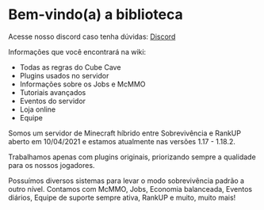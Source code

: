 <style>
body {
  background-image: url('../resources/image/background.png');
  background-repeat: no-repeat;
  background-attachment: fixed;
  background-size: cover;
}
</style>

# **Bem-vindo(a) a biblioteca**

Acesse nosso discord caso tenha dúvidas: [Discord](https://discord.com/invite/n4KMe6pMYK)

Informações que você encontrará na wiki:

- Todas as regras do Cube Cave
- Plugins usados no servidor
- Informações sobre os Jobs e McMMO
- Tutoriais avançados
- Eventos do servidor
- Loja online
- Equipe

Somos um servidor de Minecraft híbrido entre Sobrevivência e RankUP aberto em 10/04/2021
e estamos atualmente nas versões 1.17 - 1.18.2.

Trabalhamos apenas com plugins originais, priorizando sempre a qualidade
para os nossos jogadores.

Possuímos diversos sistemas para levar o modo sobrevivência padrão a outro nível.
Contamos com McMMO, Jobs, Economia balanceada, Eventos diários, Equipe de suporte
sempre ativa, RankUP e muito, muito mais!
